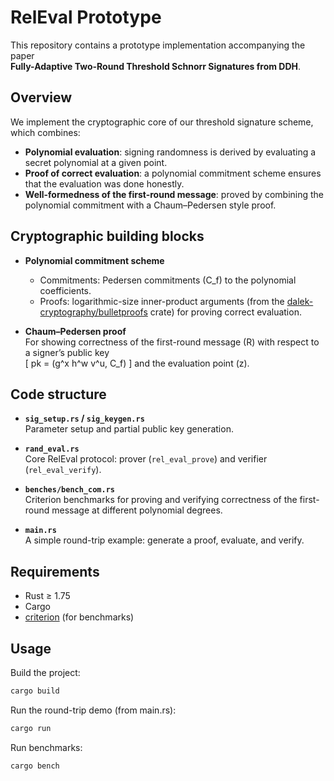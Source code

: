 # RelEval Prototype

This repository contains a prototype implementation accompanying the paper  
**Fully-Adaptive Two-Round Threshold Schnorr Signatures from DDH**.


## Overview

We implement the cryptographic core of our threshold signature scheme, which combines:

- **Polynomial evaluation**: signing randomness is derived by evaluating a secret polynomial at a given point.
- **Proof of correct evaluation**: a polynomial commitment scheme ensures that the evaluation was done honestly.
- **Well-formedness of the first-round message**: proved by combining the polynomial commitment with a Chaum–Pedersen style proof.



## Cryptographic building blocks

- **Polynomial commitment scheme**  
  - Commitments: Pedersen commitments \(C_f\) to the polynomial coefficients.  
  - Proofs: logarithmic-size inner-product arguments (from the [dalek-cryptography/bulletproofs](https://github.com/dalek-cryptography/bulletproofs) crate) for proving correct evaluation.

- **Chaum–Pedersen proof**  
  For showing correctness of the first-round message \(R\) with respect to a signer’s public key  
  \[
  pk = (g^x h^w v^u, C_f)
  \]
  and the evaluation point \(z\).



## Code structure

- **`sig_setup.rs` / `sig_keygen.rs`**  
  Parameter setup and partial public key generation.

- **`rand_eval.rs`**  
  Core RelEval protocol: prover (`rel_eval_prove`) and verifier (`rel_eval_verify`).

- **`benches/bench_com.rs`**  
  Criterion benchmarks for proving and verifying correctness of the first-round message at different polynomial degrees.

- **`main.rs`**  
  A simple round-trip example: generate a proof, evaluate, and verify.



## Requirements

- Rust ≥ 1.75
- Cargo
- [criterion](https://crates.io/crates/criterion) (for benchmarks)



## Usage

Build the project:

```bash
cargo build
```

Run the round-trip demo (from main.rs):
```bash
cargo run 
```

Run benchmarks:
```bash
cargo bench 
```
